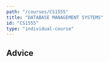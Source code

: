 ```yaml
---
path: "/courses/CS1555"
title: "DATABASE MANAGEMENT SYSTEMS"
id: "CS1555"
type: "individual-course"
---
```


## Advice

